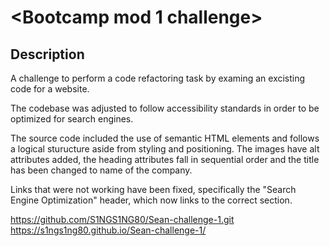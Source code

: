 # <Bootcamp mod 1 challenge>

## Description

A challenge to perform a code refactoring task by examing an excisting code for a website.

The codebase was adjusted to follow accessibility standards in order to be optimized for search engines.

The source code included the use of semantic HTML elements and follows a logical sturucture aside from styling and positioning. The images have alt attributes added, the heading attributes fall in sequential order and the title has been changed to name of the company.

Links that were not working have been fixed, specifically the "Search Engine Optimization" header, which now links to the correct section.

https://github.com/S1NGS1NG80/Sean-challenge-1.git
https://s1ngs1ng80.github.io/Sean-challenge-1/
